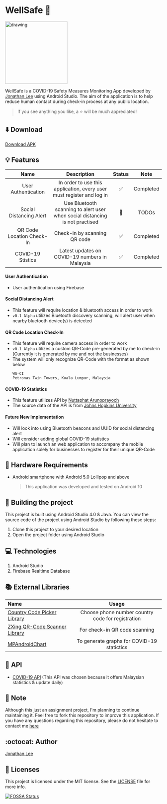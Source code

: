 # WellSafe :blue_heart:
[<img src="https://github.com/jonathanlee06/WellSafe/blob/master/app/src/main/res/drawable/wellsafe.png" alt="drawing" width="200"/>](https://github.com/jonathanlee06/WellSafe/blob/master/app/src/main/res/drawable/wellsafe.png)
<!--- ![alt text](https://github.com/jonathanlee06/WellSafe/blob/master/app/src/main/res/drawable/wellsafe.png =200x200) [![FOSSA Status](https://app.fossa.com/api/projects/git%2Bgithub.com%2Fjonathanlee06%2FWellSafe.svg?type=shield)](https://app.fossa.com/projects/git%2Bgithub.com%2Fjonathanlee06%2FWellSafe?ref=badge_shield)
--->
WellSafe is a COVID-19 Safety Measures Monitoring App developed by [Jonathan Lee](https://www.github.com/jonathanlee06) using Android Studio. The aim of the application is to help reduce human contact during check-in process at any public location.


> If you see anything you like, a :star: will be much appreciated!

## :arrow_down: Download
[Download APK](https://github.com/jonathanlee06/WellSafe/releases/)

## :bulb: Features
| Name | Description | Status | Note |
| :-------------: | :----------: | :-------------: | :----------: |
| User Authentication | In order to use this application, every user must register and log in | :white_check_mark: | Completed |
| Social Distancing Alert | Use Bluetooth scanning to alert user when social distancing is not practised | :arrows_counterclockwise: | TODOs |
| QR Code Location Check-In | Check-in by scanning QR code |:white_check_mark: | Completed |
| COVID-19 Stistics | Latest updates on COVID-19 numbers in Malaysia | :white_check_mark: | Completed |

#### User Authentication
* User authentication using Firebase

#### Social Distancing Alert
* This feature will require location & bluetooth access in order to work
* `v0.1 Alpha` utilizes Bluetooth discovery scanning, will alert user when nearby bluetooth device(s) is detected

#### QR Code Location Check-In
* This feature will require camera access in order to work
* `v0.1 Alpha` utilizes a custom QR-Code pre-generated by me to check-in (Currently it is generated by me and not the businesses)
* The system will only recognize QR-Code with the format as shown below
    ```
    WS-CI
    Petronas Twin Towers, Kuala Lumpur, Malaysia
    ```

#### COVID-19 Statistics
* This feature utilizes API by [Nuttaphat Arunoprayoch](https://github.com/nat236919)
* The source data of the API is from [Johns Hopkins University](https://github.com/CSSEGISandData/COVID-19)

#### Future New Implementation
* Will look into using Bluetooth beacons and UUID for social distancing alert
* Will consider adding global COVID-19 statistics
* Will plan to launch an web application to accompany the mobile application solely for businesses to register for their unique QR-Code 


## :iphone: Hardware Requirements
* Android smartphone with Android 5.0 Lollipop and above
    >This application was developed and tested on Android 10



## :hammer: Building the project
This project is built using Android Studio 4.0 & Java. You can view the source code of the project using Android Studio by following these steps:
1. Clone this project to your desired location
2. Open the project folder using Android Studio

## :computer: Technologies
1. Android Studio
2. Firebase Realtime Database

## :books: External Libraries

| Name                                                                              | Usage                                               |
| :-------------                                                                    | :----------:                                        |
|  [Country Code Picker Library](https://github.com/hbb20/CountryCodePickerProject) | Choose phone number country code for registration   |
|  [ZXing QR-Code Scanner Library](https://github.com/zxing/zxing)                  | For check-in QR code scanning                       |
|  [MPAndroidChart](https://github.com/PhilJay/MPAndroidChart)                      | To generate graphs for COVID-19 statictics          |

## :briefcase: API
* [COVID-19 API](https://github.com/nat236919/covid19-api) (This API was chosen because it offers Malaysian statistics & update daily)

## :page_with_curl: Note
Although this just an assignment project, I'm planning to continue maintaining it. Feel free to fork this repository to improve this application. If you have any questions regarding this repository, please do not hesitate to contact me [here](mailto:jonathanlee06@outlook.com)

## :octocat: Author
[Jonathan Lee](https://github.com/jonathanlee06)

## :bookmark_tabs: Licenses
This project is licensed under the MIT license. See the [LICENSE](https://github.com/jonathanlee06/WellSafe/blob/master/LICENSE) file for more info.


[![FOSSA Status](https://app.fossa.com/api/projects/git%2Bgithub.com%2Fjonathanlee06%2FWellSafe.svg?type=large)](https://app.fossa.com/projects/git%2Bgithub.com%2Fjonathanlee06%2FWellSafe?ref=badge_large)